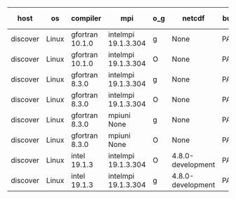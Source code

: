 

| host     | os       | compiler                              | mpi                      | o_g        | netcdf        | build       | u_pass          | u_fail          | s_pass            | s_fail            | e_pass             | e_fail             | nuopc_pass       | nuopc_fail       | artifacts link          |
|----------|----------|---------------------------------------|--------------------------|------------|---------------|-------------|-----------------|-----------------|-------------------|-------------------|--------------------|--------------------|------------------|------------------|-------------------------|
| discover | Linux | gfortran 10.1.0 | intelmpi 19.1.3.304  | g | None  | PASS | None | None | None | None | None | None | None | None | <a href="https://github.com/esmf-org/esmf-test-artifacts/tree/f95c70d43cbd705e677a8a61bfc65950e47d2603/feature_array_slicing_shared/gfortran/10.1.0/g/intelmpi/19.1.3.304" target="_blank">f95c70d</a> | 
| discover | Linux | gfortran 10.1.0 | intelmpi 19.1.3.304  | O | None  | PASS | None | None | None | None | None | None | None | None | <a href="https://github.com/esmf-org/esmf-test-artifacts/tree/48ef210460ccc82eb8c783f7f3bc7e82317d2532/feature_array_slicing_shared/gfortran/10.1.0/O/intelmpi/19.1.3.304" target="_blank">48ef210</a> | 
| discover | Linux | gfortran 8.3.0 | intelmpi 19.1.3.304  | g | None  | PASS | None | None | None | None | None | None | None | None | <a href="https://github.com/esmf-org/esmf-test-artifacts/tree/aa26b17256834cd7fe02c86ebebc17ee05ea4675/feature_array_slicing_shared/gfortran/8.3.0/g/intelmpi/19.1.3.304" target="_blank">aa26b17</a> | 
| discover | Linux | gfortran 8.3.0 | intelmpi 19.1.3.304  | O | None  | PASS | None | None | None | None | None | None | None | None | <a href="https://github.com/esmf-org/esmf-test-artifacts/tree/3688383dc432f8dd2ba86a05bb6ab2edd00776ec/feature_array_slicing_shared/gfortran/8.3.0/O/intelmpi/19.1.3.304" target="_blank">3688383</a> | 
| discover | Linux | gfortran 8.3.0 | mpiuni None  | g | None  | PASS | None | None | None | None | None | None | None | None | <a href="https://github.com/esmf-org/esmf-test-artifacts/tree/54b4c83fe0d4252af3d99c80399d8da62b9cd568/feature_array_slicing_shared/gfortran/8.3.0/g/mpiuni/None" target="_blank">54b4c83</a> | 
| discover | Linux | gfortran 8.3.0 | mpiuni None  | O | None  | PASS | None | None | None | None | None | None | None | None | <a href="https://github.com/esmf-org/esmf-test-artifacts/tree/0652a89461ad4f0587522af90ab0417e103d4b11/feature_array_slicing_shared/gfortran/8.3.0/O/mpiuni/None" target="_blank">0652a89</a> | 
| discover | Linux | intel 19.1.3 | intelmpi 19.1.3.304  | O | 4.8.0-development  | PASS | None | None | None | None | None | None | None | None | <a href="https://github.com/esmf-org/esmf-test-artifacts/tree/944214fbade790dedb4d5004e9f398ecc1ab4c45/feature_array_slicing_shared/intel/19.1.3/O/intelmpi/19.1.3.304" target="_blank">944214f</a> | 
| discover | Linux | intel 19.1.3 | intelmpi 19.1.3.304  | g | 4.8.0-development  | PASS | None | None | None | None | None | None | None | None | <a href="https://github.com/esmf-org/esmf-test-artifacts/tree/f503d94ac75406dc2b731ab2010bd2447fb7e717/feature_array_slicing_shared/intel/19.1.3/g/intelmpi/19.1.3.304" target="_blank">f503d94</a> | 
